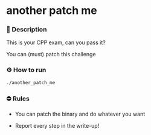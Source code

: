 # another patch me

### 📄 Description
This is your CPP exam, can you pass it?

You can (must) patch this challenge

### ⚙ How to run
```bash
./another_patch_me
```

### ⛔ Rules
- You can patch the binary and do whatever you want

- Report every step in the write-up!
